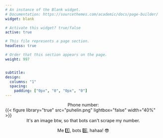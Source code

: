 ```yaml
---
# An instance of the Blank widget.
# Documentation: https://sourcethemes.com/academic/docs/page-builder/
widget: blank

# Activate this widget? true/false
active: true

# This file represents a page section.
headless: true

# Order that this section appears on the page.
weight: 997


subtitle:
design:
  columns: "1"
  spacing:
    padding: ["0px", "0", "0px", "0"]
---
```

<center> Phone number: </center>
{{< figure library="true" src="puhelin.png" lightbox="false" width="40%" >}}
<center>  
It's an image btw, so that bots can't scrape my number.

Me :one:, bots :zero:, hahaa! :sunglasses:
</center>
